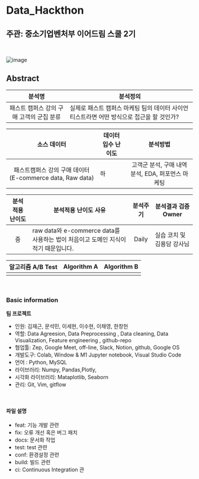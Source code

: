 # Data_Hackthon

## 주관: 중소기업벤처부 이어드림 스쿨 2기

<br>

![image](https://user-images.githubusercontent.com/86671456/167321811-fbc80302-d83a-4e47-bd4e-d7db7b648df9.png)

## Abstract

| 분석명 |     분석정의   |     
|:-----:| --------------------------------------- |
| 패스트 캠퍼스 강의 구매 고객의 군집 분류 |  실제로 패스트 캠퍼스 마케팅 팀의 데이터 사이언티스트라면 어떤 방식으로 접근을 할 것인가?  |  

|  소스 데이터 |     데이터 입수 난이도    |      분석방법     |
|:-----:| --------------------------------------- |:---------------:|
| 패스트캠퍼스 강의 구매 데이터(E-commerce data, Raw data)| 하   | 고객군 분석, 구매 내역 분석,  EDA, 퍼포먼스 마케팅 |

|  분석 적용 난이도  |     분석적용 난이도 사유    |      분석주기     | 분석결과 검증 Owner|
|:-----:| --------------------------------------- |:---------------:|----------------|
|중 | raw data와 e-commerce data를 사용하는 법이 처음이고 도메인 지식이 적기 때문입니다.    | Daily  | 실습 코치 및 김용담 강사님 |

|  알고리즘 A/B Test |    Algorithm A   |      Algorithm B    |
|:-----:| --------------------------------------- |:---------------:|
| |   |   |

<br>


### Basic information

**팀 프로젝트**

- 인원: 김재근, 문석민, 이세현, 이수현, 이채영, 한창헌
- 역할: Data Agreesion, Data Preprocessing , Data cleaning, Data Visualization, Feature engineering , github-repo
- 협업툴: Zep, Google Meet, off-line, Slack, Notion, github, Google OS
- 개발도구: Colab, Window & M1 Jupyter notebook, Visual Studio Code
- 언어 : Python, MySQL
- 라이브러리: Numpy, Pandas,Plotly,
- 시각화 라이브러리: Mataplotlib, Seaborn
- 관리: Git, Vim, gitflow

<br>

#### 파일 설명

- feat: 기능 개발 관련
- fix: 오류 개선 혹은 버그 패치
- docs: 문서화 작업
- test: test 관련
- conf: 환경설정 관련
- build: 빌드 관련
- ci: Continuous Integration 관
